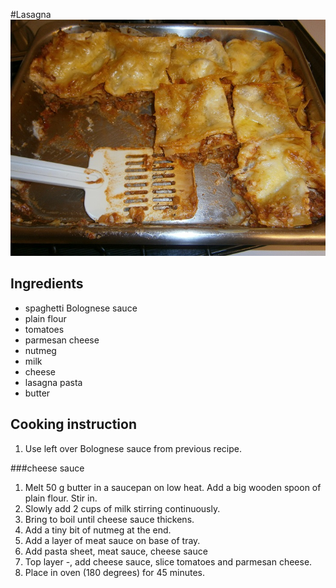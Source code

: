 #Lasagna  
![Lasagna](images/lasagne.jpg)

## Ingredients
- spaghetti Bolognese sauce
- plain flour
- tomatoes
- parmesan cheese
- nutmeg
- milk
- cheese
- lasagna pasta
- butter

## Cooking instruction
1. Use left over Bolognese sauce from previous recipe.

###cheese sauce
1. Melt 50 g butter in a saucepan on low heat. Add a big wooden spoon of plain flour. Stir in.
1. Slowly add 2 cups of milk stirring continuously.
1. Bring to boil until cheese sauce thickens.
1. Add a tiny bit of nutmeg at the end.
1. Add a layer of meat sauce on base of tray.
1. Add pasta sheet, meat sauce, cheese sauce
1. Top layer -, add cheese sauce, slice tomatoes and parmesan cheese.
1. Place in oven (180 degrees) for 45 minutes.
